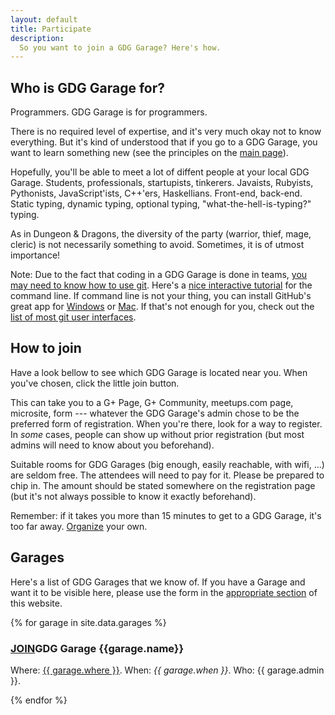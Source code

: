 ```yaml
---
layout: default
title: Participate
description: 
  So you want to join a GDG Garage? Here's how.
---
```


## Who is GDG Garage for?

<span class="c1">Programmers</span>. GDG Garage is for programmers.

There is <span class="c2">no required level of expertise</span>, and it's very much okay not to know everything. But it's kind of understood that if you go to a GDG Garage, you want to learn something new (see the principles on the [main page](/)).

Hopefully, you'll be able to meet a lot of diffent people at your local
GDG Garage. Students, professionals, startupists, tinkerers. Javaists,
Rubyists, Pythonists, JavaScript'ists, C++'ers, Haskellians.
Front-end, back-end. Static typing, dynamic typing, optional typing, "what-the-hell-is-typing?" typing.

As in Dungeon & Dragons, the diversity of the party (warrior, thief, 
mage, cleric) is not necessarily something to avoid. Sometimes, it is of utmost importance!

<span class="c3">Note:</span> Due to the fact that coding in a GDG Garage is done in teams, [you may need to know how to use git][Git]. Here's a [nice interactive tutorial][gitTutorial] for the command line. If command line is not your thing, you can install GitHub's great app for [Windows][gitWin] or [Mac][gitMac]. If that's not enough for you, check out the [list of most git user interfaces][gitUIs].

[Git]: http://git-scm.com/
[gitTutorial]: http://try.github.io/levels/1/challenges/1
[gitMac]: http://mac.github.com/
[gitWin]: http://windows.github.com/
[gitUIs]: https://git.wiki.kernel.org/index.php/InterfacesFrontendsAndTools#Graphical_Interfaces

## How to join

Have a look bellow to see which GDG Garage is located near you. When you've chosen,
click the little join button.

This can take you to a G+ Page, G+ Community, meetups.com page, microsite, form --- whatever the GDG Garage's admin chose to be the preferred form of registration. When you're there, look for a way to register. In _some_ cases, people can show up without prior registration (but most admins will need to know about you beforehand).

Suitable rooms for GDG Garages (big enough, easily reachable, with wifi, ...) are seldom free. The attendees will need to pay for it. <span class="c1">Please be prepared to chip in.</span> The amount should be stated somewhere on the registration page (but it's not always possible to know it exactly beforehand).

Remember: if it takes you more than 15 minutes to
get to a GDG Garage, <span class="c3">it's too far away</span>.
[Organize](/create/) your own.

## Garages

Here's a list of GDG Garages that we know of. If you have a Garage and want it to be visible here, please use the form in the [appropriate section](/organize/) of this website.

<div class="pure-g-r garages">
  {% for garage in site.data.garages %}
  <div class="pure-u-1-2">
	  <div class="garage-listing">
	    <h3 class="{% cycle 'c1', 'c2', 'c3', 'c4' %}"><a class="pure-button pure-button-primary right" href="{{ garage.joinurl }}">JOIN</a>GDG Garage {{garage.name}}</h3>
	    <p>Where: <a class="where" href="https://maps.google.com/maps?q={{ garage.where | cgi_escape }}">{{ garage.where }}</a>. When: <em>{{ garage.when }}</em>. Who: {{ garage.admin }}. </p>
	  </div>
	</div>
  {% endfor %}
</div>